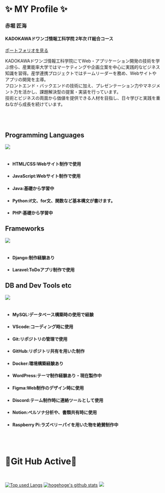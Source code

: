 # ✨ MY Profile ✨
  ### 赤堀 匠海<br>
  #### KADOKAWAドワンゴ情報工科学院 2年次 IT総合コース<br>
  [ポートフォリオを見る](https://takumisportfolio.main.jp)

  KADOKAWAドワンゴ情報工科学院にてWeb・アプリケーション開発の技術を学ぶ傍ら、産業能率大学ではマーケティングや企画立案を中心に実践的なビジネス知識を習得。産学連携プロジェクトではチームリーダーを務め、Webサイトやアプリの開発を主導。<br>フロントエンド・バックエンドの技術に加え、プレゼンテーション力やマネジメント力を活かし、課題解決型の提案・実装を行っています。<br>
技術とビジネスの両面から価値を提供できる人材を目指し、日々学びと実践を重ねながら成長を続けています。
  
<br>
<br>


## Programming Languages
![](https://skillicons.dev/icons?i=html,css,js,java,python,php)
<br>
<br>
- #### **HTML/CSS**:Webサイト制作で使用 <br>
- #### **JavaScript**:Webサイト制作で使用 <br>
- #### **Java**:基礎から学習中<br>
- #### **Python**:if文、for文、関数など基本構文が書けます。<br>
- #### **PHP**:基礎から学習中

## Frameworks
![](https://skillicons.dev/icons?i=django,laravel)
<br>
<br>
- #### **Django**:制作経験あり<br>
- #### **Laravel**:ToDoアプリ制作で使用



## DB and Dev Tools etc
![](https://skillicons.dev/icons?i=mysql,vscode,git,github,docker,wordpress,figma,discord,notion,raspberrypi)
<br>
<br>
- #### **MySQL**:データベース構築時の使用で経験<br>
- #### **VScode**:コーディング時に使用<br>
- #### **Git**:リポジトリの管理で使用<br>
- #### **GitHub**:リポジトリ共有を用いた制作<br>
- #### **Docker**:環境構築経験あり<br>
- #### **WordPress**:テーマ制作経験あり・現在製作中<br>
- #### **Figma**:Web制作のデザイン時に使用<br>
- #### **Discord**:テーム制作時に連絡ツールとして使用<br>
- #### **Notion**:ペルソナ分析や、書類共有時に使用<br>
- #### **Raspberry Pi**:ラズベリーパイを用いた物を絶賛制作中
<br>
<br>

# 🏃Git Hub Active🏃

<br>

[![Top used Langs](https://github-readme-stats.vercel.app/api/top-langs/?username=Akasan-T&layout=compact&theme=tokyonight)](https://github.com/Akasan-T/)
[![hogehoge's github stats](https://github-readme-stats.vercel.app/api?username=Akasan-T&hide=contribs&count_private=true&show_icons=true&theme=tokyonight)](https://github.com/Akasan-T/)
![](https://github-profile-trophy.vercel.app/?username=Akasan-T&theme=onedark)

<!--
**Akasan-T/Akasan-T** is a ✨ _special_ ✨ repository because its `README.md` (this file) appears on your GitHub profile.

Here are some ideas to get you started:

- 🔭 I’m currently working on ...
- 🌱 I’m currently learning ...
- 👯 I’m looking to collaborate on ...
- 🤔 I’m looking for help with ...
- 💬 Ask me about ...
- 📫 How to reach me: ...
- 😄 Pronouns: ...
- ⚡ Fun fact: ...
-->
